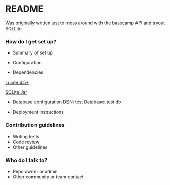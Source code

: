 # README #

Was originally written just to mess around with the basecamp API and tryout SQLLite

### How do I get set up? ###

* Summary of set up

* Configuration

* Dependencies

[Lucee 4.5+](http://lucee.org/downloads.html)

[SQLite Jar](https://bitbucket.org/xerial/sqlite-jdbc/downloads)


* Database configuration
DSN: test
Database: test.db

* Deployment instructions

### Contribution guidelines ###

* Writing tests
* Code review
* Other guidelines

### Who do I talk to? ###

* Repo owner or admin
* Other community or team contact